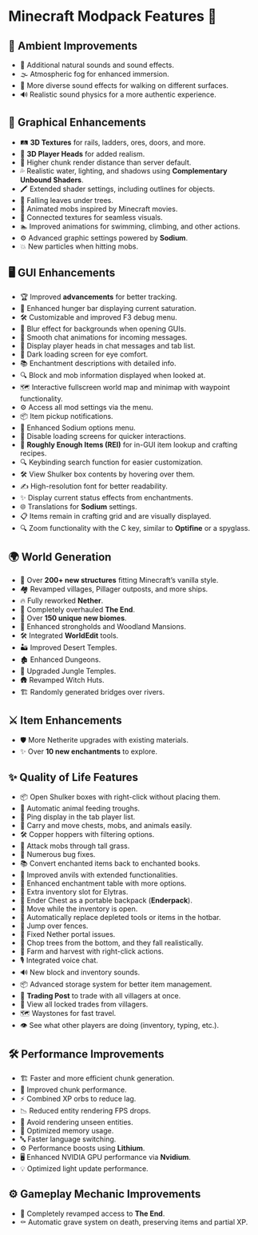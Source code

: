 # Minecraft Modpack Features 🚀

## 🌟 Ambient Improvements
- 🎵 Additional natural sounds and sound effects.
- 🌫️ Atmospheric fog for enhanced immersion.
- 👣 More diverse sound effects for walking on different surfaces.
- 🔊 Realistic sound physics for a more authentic experience.

## 🎨 Graphical Enhancements
- 🛤️ **3D Textures** for rails, ladders, ores, doors, and more.
- 🗿 **3D Player Heads** for added realism.
- 🔭 Higher chunk render distance than server default.
- 💦 Realistic water, lighting, and shadows using **Complementary Unbound Shaders**.
- 🖍️ Extended shader settings, including outlines for objects.
- 🍂 Falling leaves under trees.
- 🐾 Animated mobs inspired by Minecraft movies.
- 🧩 Connected textures for seamless visuals.
- 🏊 Improved animations for swimming, climbing, and other actions.
- ⚙️ Advanced graphic settings powered by **Sodium**.
- 💥 New particles when hitting mobs.

## 🖥️ GUI Enhancements
- 🏆 Improved **advancements** for better tracking.
- 🍗 Enhanced hunger bar displaying current saturation.
- 🛠️ Customizable and improved F3 debug menu.
- 🌁 Blur effect for backgrounds when opening GUIs.
- 💬 Smooth chat animations for incoming messages.
- 👤 Display player heads in chat messages and tab list.
- 🌙 Dark loading screen for eye comfort.
- 📚 Enchantment descriptions with detailed info.
- 🔍 Block and mob information displayed when looked at.
- 🗺️ Interactive fullscreen world map and minimap with waypoint functionality.
- ⚙️ Access all mod settings via the menu.
- 📦 Item pickup notifications.
- 🔧 Enhanced Sodium options menu.
- 🚫 Disable loading screens for quicker interactions.
- 📜 **Roughly Enough Items (REI)** for in-GUI item lookup and crafting recipes.
- 🔍 Keybinding search function for easier customization.
- 🛠️ View Shulker box contents by hovering over them.
- ✍️ High-resolution font for better readability.
- ✨ Display current status effects from enchantments.
- 🌐 Translations for **Sodium** settings.
- 📋 Items remain in crafting grid and are visually displayed.
- 🔍 Zoom functionality with the C key, similar to **Optifine** or a spyglass.

## 🌍 World Generation
- 🏰 Over **200+ new structures** fitting Minecraft’s vanilla style.
- 🏘️ Revamped villages, Pillager outposts, and more ships.
- 🔥 Fully reworked **Nether**.
- 🌌 Completely overhauled **The End**.
- 🌳 Over **150 unique new biomes**.
- 🏯 Enhanced strongholds and Woodland Mansions.
- 🛠️ Integrated **WorldEdit** tools.
- 🏜️ Improved Desert Temples.
- 🏚️ Enhanced Dungeons.
- 🌴 Upgraded Jungle Temples.
- 🛖 Revamped Witch Huts.
- 🏗️ Randomly generated bridges over rivers.

## ⚔️ Item Enhancements
- 🛡️ More Netherite upgrades with existing materials.
- ✨ Over **10 new enchantments** to explore.

## ✨ Quality of Life Features
- 📦 Open Shulker boxes with right-click without placing them.
- 🐄 Automatic animal feeding troughs.
- 📶 Ping display in the tab player list.
- 🐾 Carry and move chests, mobs, and animals easily.
- 🛠️ Copper hoppers with filtering options.
- 🌱 Attack mobs through tall grass.
- 🐛 Numerous bug fixes.
- 📚 Convert enchanted items back to enchanted books.
- 🔨 Improved anvils with extended functionalities.
- 📖 Enhanced enchantment table with more options.
- 🎒 Extra inventory slot for Elytras.
- 🎒 Ender Chest as a portable backpack (**Enderpack**).
- 🚶 Move while the inventory is open.
- 🔄 Automatically replace depleted tools or items in the hotbar.
- 🧗 Jump over fences.
- 🔧 Fixed Nether portal issues.
- 🌲 Chop trees from the bottom, and they fall realistically.
- 🌾 Farm and harvest with right-click actions.
- 🎙️ Integrated voice chat.
- 🔊 New block and inventory sounds.
- 📦 Advanced storage system for better item management.
- 💱 **Trading Post** to trade with all villagers at once.
- 📜 View all locked trades from villagers.
- 🗺️ Waystones for fast travel.
- 👁️ See what other players are doing (inventory, typing, etc.).

## 🛠️ Performance Improvements
- 🏗️ Faster and more efficient chunk generation.
- 🚀 Improved chunk performance.
- ⚡ Combined XP orbs to reduce lag.
- 📉 Reduced entity rendering FPS drops.
- 🚫 Avoid rendering unseen entities.
- 🧠 Optimized memory usage.
- 🔤 Faster language switching.
- ⚙️ Performance boosts using **Lithium**.
- 🖥️ Enhanced NVIDIA GPU performance via **Nvidium**.
- 💡 Optimized light update performance.

## ⚙️ Gameplay Mechanic Improvements
- 🌌 Completely revamped access to **The End**.
- ⚰️ Automatic grave system on death, preserving items and partial XP.